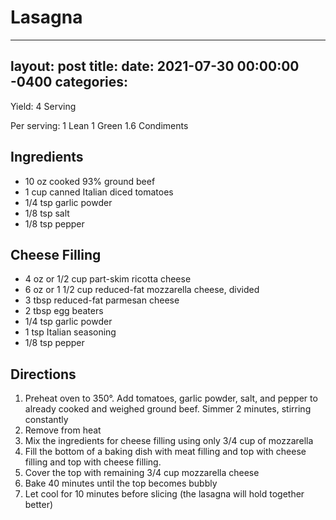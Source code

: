 # Lasagna
---
layout: post
title: 
date:   2021-07-30 00:00:00 -0400
categories: 
---

Yield:
4 Serving

Per serving:
1 Lean
1 Green
1.6 Condiments

## Ingredients
* 10 oz cooked 93% ground beef
* 1 cup canned Italian diced tomatoes
* 1/4 tsp garlic powder
* 1/8 tsp salt
* 1/8 tsp pepper

## Cheese Filling
* 4 oz or 1/2 cup part-skim ricotta cheese
* 6 oz or 1 1/2 cup reduced-fat mozzarella cheese, divided
* 3 tbsp reduced-fat parmesan cheese
* 2 tbsp egg beaters
* 1/4 tsp garlic powder
* 1 tsp Italian seasoning
* 1/8 tsp pepper

## Directions
1. Preheat oven to 350°. Add tomatoes, garlic powder, salt, and pepper to already cooked and weighed ground beef. Simmer 2 minutes, stirring constantly
2. Remove from heat
3. Mix the ingredients for cheese filling using only 3/4 cup of mozzarella
4. Fill the bottom of a baking dish with meat filling and top with cheese filling and top with cheese filling.
5. Cover the top with remaining 3/4 cup mozzarella cheese
6. Bake 40 minutes until the top becomes bubbly
7. Let cool for 10 minutes before slicing (the lasagna will hold together better)

